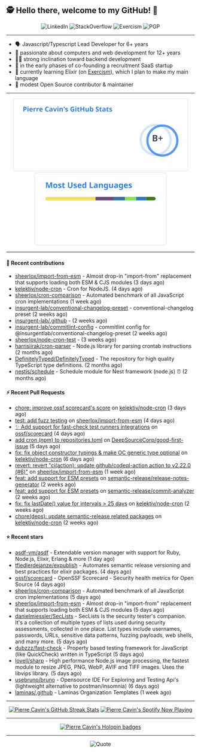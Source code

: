 <h2 style="display:inline" align="center">🕵️ Hello there, welcome to my GitHub! 👋</h2>
<br />
<p align="center">
    <a href="https://links.sherlox.io/github-linkedin" target="_blank" style="text-decoration: none;">
        <img src="https://img.shields.io/badge/LinkedIn-0077b5?style=flat-square&logo=linkedin" alt="LinkedIn">
    </a>
    <a href="https://links.sherlox.io/github-stackoverflow" target="_blank" style="text-decoration: none;">
        <img src="https://img.shields.io/badge/StackOverflow-9a9c9f?style=flat-square&logo=StackOverflow" alt="StackOverflow">
    </a>
    <a href="https://links.sherlox.io/github-exercism" target="_blank" style="text-decoration: none;">
        <img src="https://img.shields.io/badge/Exercism-7600fe?style=flat-square&logo=Exercism" alt="Exercism">
    </a>
    <a href="https://pgp.mit.edu/pks/lookup?op=get&search=0x48D089FE8FC01A4E7E88EE9611567DFABCB9256E" target="_blank" style="text-decoration: none;">
        <img src="https://img.shields.io/badge/pgp-0x11567DFABCB9256E-313131?style=flat&labelColor=313131&color=313131" alt="PGP">
    </a>
</p>

---

<ul>
    <li>🗣 Javascript/Typescript Lead Developer for 6+ years</li>
    <li>👴 passionate about computers and web development for 12+ years</li>
    <li>🧑‍💻 strong inclination toward backend development</li>
    <li>👷 in the early phases of co-founding a recruitment SaaS startup</li>
    <li>💜 currently learning Elixir (on <a href="https://links.sherlox.io/github-exercism-elixir-track">Exercism</a>), which I plan to make my main language</li>
    <li>🫶 modest Open Source contributor & maintainer</li>
</ul>

---

<div align="center">
  <a href="https://github-readme-stats.sherlox.io" style="display: inline-block;">
    <img src="assets/stats.svg" alt="Pierre Cavin's Github stats" height="195px" />
  </a>
  
  <a href="https://github-readme-stats.sherlox.io" style="display: inline-block;">
    <img src="assets/top-langs.svg" alt="Pierre Cavin's Most used languages" height="195px" />
  </a>
</div>

---

#### 🫶 Recent contributions

- [sheerlox/import-from-esm](https://github.com/sheerlox/import-from-esm) - Almost drop-in &#34;import-from&#34; replacement that supports loading both ESM &amp; CJS modules (3 days ago)
- [kelektiv/node-cron](https://github.com/kelektiv/node-cron) - Cron for NodeJS. (4 days ago)
- [sheerlox/cron-comparison](https://github.com/sheerlox/cron-comparison) - Automated benchmark of all JavaScript cron implementations (1 week ago)
- [insurgent-lab/conventional-changelog-preset](https://github.com/insurgent-lab/conventional-changelog-preset) - conventional-changelog preset (2 weeks ago)
- [insurgent-lab/.github](https://github.com/insurgent-lab/.github) -  (2 weeks ago)
- [insurgent-lab/commitlint-config](https://github.com/insurgent-lab/commitlint-config) - commitlint config for @insurgentlab/conventional-changelog-preset (2 weeks ago)
- [sheerlox/node-cron-test](https://github.com/sheerlox/node-cron-test) -  (3 weeks ago)
- [harrisiirak/cron-parser](https://github.com/harrisiirak/cron-parser) - Node.js library for parsing crontab instructions (2 months ago)
- [DefinitelyTyped/DefinitelyTyped](https://github.com/DefinitelyTyped/DefinitelyTyped) - The repository for high quality TypeScript type definitions. (2 months ago)
- [nestjs/schedule](https://github.com/nestjs/schedule) - Schedule module for Nest framework (node.js) ⏰ (2 months ago)

#### ⚡ Recent Pull Requests

- [chore: improve ossf scorecard&#39;s score](https://github.com/kelektiv/node-cron/pull/715) on [kelektiv/node-cron](https://github.com/kelektiv/node-cron) (3 days ago)
- [test: add fuzz testing](https://github.com/sheerlox/import-from-esm/pull/18) on [sheerlox/import-from-esm](https://github.com/sheerlox/import-from-esm) (4 days ago)
- [:sparkles: Add support for fast-check test runners integrations](https://github.com/ossf/scorecard/pull/3568) on [ossf/scorecard](https://github.com/ossf/scorecard) (4 days ago)
- [add cron (npm) to repositories.toml](https://github.com/DeepSourceCorp/good-first-issue/pull/652) on [DeepSourceCorp/good-first-issue](https://github.com/DeepSourceCorp/good-first-issue) (5 days ago)
- [fix: fix object constructor typings &amp; make OC generic type optional](https://github.com/kelektiv/node-cron/pull/712) on [kelektiv/node-cron](https://github.com/kelektiv/node-cron) (6 days ago)
- [revert: revert &#34;ci(action): update github/codeql-action action to v2.22.0 (#6)&#34;](https://github.com/sheerlox/import-from-esm/pull/9) on [sheerlox/import-from-esm](https://github.com/sheerlox/import-from-esm) (1 week ago)
- [feat: add support for ESM presets](https://github.com/semantic-release/release-notes-generator/pull/544) on [semantic-release/release-notes-generator](https://github.com/semantic-release/release-notes-generator) (2 weeks ago)
- [feat: add support for ESM presets](https://github.com/semantic-release/commit-analyzer/pull/537) on [semantic-release/commit-analyzer](https://github.com/semantic-release/commit-analyzer) (2 weeks ago)
- [fix: fix lastDate() value for intervals &gt; 25 days](https://github.com/kelektiv/node-cron/pull/711) on [kelektiv/node-cron](https://github.com/kelektiv/node-cron) (2 weeks ago)
- [chore(deps): update semantic-release related packages](https://github.com/kelektiv/node-cron/pull/709) on [kelektiv/node-cron](https://github.com/kelektiv/node-cron) (2 weeks ago)

#### ⭐ Recent stars

- [asdf-vm/asdf](https://github.com/asdf-vm/asdf) - Extendable version manager with support for Ruby, Node.js, Elixir, Erlang &amp; more (1 day ago)
- [tfiedlerdejanze/expublish](https://github.com/tfiedlerdejanze/expublish) - Automates semantic release versioning and best practices for elixir packages. (4 days ago)
- [ossf/scorecard](https://github.com/ossf/scorecard) - OpenSSF Scorecard - Security health metrics for Open Source (4 days ago)
- [sheerlox/cron-comparison](https://github.com/sheerlox/cron-comparison) - Automated benchmark of all JavaScript cron implementations (5 days ago)
- [sheerlox/import-from-esm](https://github.com/sheerlox/import-from-esm) - Almost drop-in &#34;import-from&#34; replacement that supports loading both ESM &amp; CJS modules (5 days ago)
- [danielmiessler/SecLists](https://github.com/danielmiessler/SecLists) - SecLists is the security tester&#39;s companion. It&#39;s a collection of multiple types of lists used during security assessments, collected in one place. List types include usernames, passwords, URLs, sensitive data patterns, fuzzing payloads, web shells, and many more. (5 days ago)
- [dubzzz/fast-check](https://github.com/dubzzz/fast-check) - Property based testing framework for JavaScript (like QuickCheck) written in TypeScript (5 days ago)
- [lovell/sharp](https://github.com/lovell/sharp) - High performance Node.js image processing, the fastest module to resize JPEG, PNG, WebP, AVIF and TIFF images. Uses the libvips library. (5 days ago)
- [usebruno/bruno](https://github.com/usebruno/bruno) - Opensource IDE For Exploring and Testing Api&#39;s (lightweight alternative to postman/insomnia) (6 days ago)
- [laminas/.github](https://github.com/laminas/.github) - Laminas Organization Templates (1 week ago)

---

<div align="center">
  <a href="https://github-readme-streak-stats.herokuapp.com" style="display: inline-block;">
    <img src="https://github-readme-streak-stats.sherlox.io/?user=sheerlox&theme=default&mode=weekly&disable_animations=true" alt="Pierre Cavin's GitHub Streak Stats" height="247px" />
  </a>

  <a href="https://links.sherlox.io/github-spotify" style="display: inline-block;">
    <img src="https://spotify-github-profile.vercel.app/api/view?uid=6ridtm5cbc0y9bf5qmtqpoupv&cover_image=true&theme=default&show_offline=false&background_color=121212&interchange=true&bar_color_cover=true" alt="Pierre Cavin's Spotify Now Playing" height="240px" />
  </a>
</div>

---

<div align="center">
  <a href="https://holopin.io/@sheerlox" style="display: inline-block;">
    <img src="https://holopin.me/sheerlox" alt="Pierre Cavin's Holopin badges" height="253px" />
  </a>
</div>

---

<p align="center">
    <a href="https://github.com/piyushsuthar/github-readme-quotes" target="_blank" style="text-decoration: none;">
        <img src="https://quotes-github-readme.vercel.app/api?type=horizontal&quote=Inaction%20will%20cause%20a%20man%20to%20sink%20into%20the%20slough%20of%20despond%20and%20vanish%20without%20a%20trace.&author=Farley%20Mowat" alt="Quote">
    </a>
</p>
